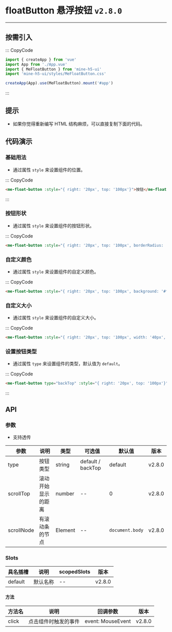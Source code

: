 # floatButton 悬浮按钮 `v2.8.0`

---

## 按需引入

::: CopyCode

```ts
import { createApp } from 'vue'
import App from './App.vue'
import { MeFloatButton } from 'mine-h5-ui'
import 'mine-h5-ui/styles/MeFloatButton.css'

createApp(App).use(MeFloatButton).mount('#app')
```

:::

## 提示

- 如果你觉得重新编写 HTML 结构麻烦，可以直接复制下面的代码。

## 代码演示

### 基础用法

- 通过属性 `style` 来设置组件的位置。

::: CopyCode

```html
<me-float-button :style="{ right: '20px', top: '100px'}">按钮</me-float-button>
```

:::

### 按钮形状

- 通过属性 `style` 来设置组件的按钮形状。

::: CopyCode

```html
<me-float-button :style="{ right: '20px', top: '100px', borderRadius: '4px'}">按钮</me-float-button>
```

### 自定义颜色

- 通过属性 `style` 来设置组件的自定义颜色。

::: CopyCode

```html
<me-float-button :style="{ right: '20px', top: '100px', background: '#f60'}">按钮</me-float-button>
```

### 自定义大小

- 通过属性 `style` 来设置组件的自定义大小。

::: CopyCode

```html
<me-float-button :style="{ right: '20px', top: '100px', width: '40px', height: '40rpx'}">按钮</me-float-button>
```

### 设置按钮类型

- 通过属性 `type` 来设置组件的类型，默认值为 `default`。

::: CopyCode

```html
<me-float-button type="backTop" :style="{ right: '20px', top: '100px'}">按钮</me-float-button>
```

:::

## API

### 参数

- 支持透传

| 参数       | 说明               | 类型    | 可选值            | 默认值          | 版本   |
| ---------- | ------------------ | ------- | ----------------- | --------------- | ------ |
| type       | 按钮类型           | string  | default / backTop | default         | v2.8.0 |
| scrollTop  | 滚动开始显示的距离 | number  | --                | 0               | v2.8.0 |
| scrollNode | 有滚动条的节点     | Element | --                | `document.body` | v2.8.0 |

### Slots

| 具名插槽 | 说明     | scopedSlots | 版本   |
| -------- | -------- | ----------- | ------ |
| default  | 默认名称 | --          | v2.8.0 |

#### 方法

| 方法名 | 说明                 | 回调参数          | 版本   |
| ------ | -------------------- | ----------------- | ------ |
| click  | 点击组件时触发的事件 | event: MouseEvent | v2.8.0 |
